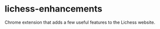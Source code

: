 lichess-enhancements
====================

Chrome extension that adds a few useful features to the Lichess website.
